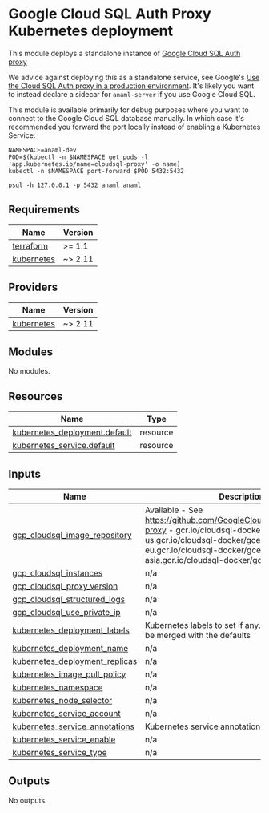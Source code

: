 <!-- BEGIN_TF_DOCS -->
# Google Cloud SQL Auth Proxy Kubernetes deployment

This module deploys a standalone instance of [Google Cloud SQL Auth proxy](https://github.com/GoogleCloudPlatform/cloudsql-proxy)

We advice against deploying this as a standalone service, see Google's [Use the Cloud SQL Auth proxy in a production environment](https://cloud.google.com/sql/docs/postgres/sql-proxy#production-environment). It's likely you want to instead declare a sidecar for `anaml-server` if you use Google Cloud SQL.

This module is available primarily for debug purposes where you want to connect to the Google Cloud SQL database manually. In which case it's recommended you forward the port locally instead of enabling a Kubernetes Service:

```
NAMESPACE=anaml-dev
POD=$(kubectl -n $NAMESPACE get pods -l 'app.kubernetes.io/name=cloudsql-proxy' -o name)
kubectl -n $NAMESPACE port-forward $POD 5432:5432

psql -h 127.0.0.1 -p 5432 anaml anaml
```

## Requirements

| Name | Version |
|------|---------|
| <a name="requirement_terraform"></a> [terraform](#requirement\_terraform) | >= 1.1 |
| <a name="requirement_kubernetes"></a> [kubernetes](#requirement\_kubernetes) | ~> 2.11 |

## Providers

| Name | Version |
|------|---------|
| <a name="provider_kubernetes"></a> [kubernetes](#provider\_kubernetes) | ~> 2.11 |

## Modules

No modules.

## Resources

| Name | Type |
|------|------|
| [kubernetes_deployment.default](https://registry.terraform.io/providers/hashicorp/kubernetes/latest/docs/resources/deployment) | resource |
| [kubernetes_service.default](https://registry.terraform.io/providers/hashicorp/kubernetes/latest/docs/resources/service) | resource |

## Inputs

| Name | Description | Type | Default | Required |
|------|-------------|------|---------|:--------:|
| <a name="input_gcp_cloudsql_image_repository"></a> [gcp\_cloudsql\_image\_repository](#input\_gcp\_cloudsql\_image\_repository) | Available - See https://github.com/GoogleCloudPlatform/cloudsql-proxy - gcr.io/cloudsql-docker/gce-proxy - us.gcr.io/cloudsql-docker/gce-proxy - eu.gcr.io/cloudsql-docker/gce-proxy - asia.gcr.io/cloudsql-docker/gce-proxy | `string` | `"gcr.io/cloudsql-docker/gce-proxy"` | no |
| <a name="input_gcp_cloudsql_instances"></a> [gcp\_cloudsql\_instances](#input\_gcp\_cloudsql\_instances) | n/a | `list(string)` | n/a | yes |
| <a name="input_gcp_cloudsql_proxy_version"></a> [gcp\_cloudsql\_proxy\_version](#input\_gcp\_cloudsql\_proxy\_version) | n/a | `string` | `"1.31.0"` | no |
| <a name="input_gcp_cloudsql_structured_logs"></a> [gcp\_cloudsql\_structured\_logs](#input\_gcp\_cloudsql\_structured\_logs) | n/a | `bool` | `true` | no |
| <a name="input_gcp_cloudsql_use_private_ip"></a> [gcp\_cloudsql\_use\_private\_ip](#input\_gcp\_cloudsql\_use\_private\_ip) | n/a | `bool` | `true` | no |
| <a name="input_kubernetes_deployment_labels"></a> [kubernetes\_deployment\_labels](#input\_kubernetes\_deployment\_labels) | Kubernetes labels to set if any. These values will be merged with the defaults | `map(string)` | `null` | no |
| <a name="input_kubernetes_deployment_name"></a> [kubernetes\_deployment\_name](#input\_kubernetes\_deployment\_name) | n/a | `string` | `"cloudsql-proxy"` | no |
| <a name="input_kubernetes_deployment_replicas"></a> [kubernetes\_deployment\_replicas](#input\_kubernetes\_deployment\_replicas) | n/a | `number` | `1` | no |
| <a name="input_kubernetes_image_pull_policy"></a> [kubernetes\_image\_pull\_policy](#input\_kubernetes\_image\_pull\_policy) | n/a | `string` | `"IfNotPresent"` | no |
| <a name="input_kubernetes_namespace"></a> [kubernetes\_namespace](#input\_kubernetes\_namespace) | n/a | `string` | n/a | yes |
| <a name="input_kubernetes_node_selector"></a> [kubernetes\_node\_selector](#input\_kubernetes\_node\_selector) | n/a | `map(string)` | `null` | no |
| <a name="input_kubernetes_service_account"></a> [kubernetes\_service\_account](#input\_kubernetes\_service\_account) | n/a | `string` | `null` | no |
| <a name="input_kubernetes_service_annotations"></a> [kubernetes\_service\_annotations](#input\_kubernetes\_service\_annotations) | Kubernetes service annotations to set if any | `map(string)` | `null` | no |
| <a name="input_kubernetes_service_enable"></a> [kubernetes\_service\_enable](#input\_kubernetes\_service\_enable) | n/a | `bool` | `false` | no |
| <a name="input_kubernetes_service_type"></a> [kubernetes\_service\_type](#input\_kubernetes\_service\_type) | n/a | `string` | `"ClusterIP"` | no |

## Outputs

No outputs.
<!-- END_TF_DOCS -->